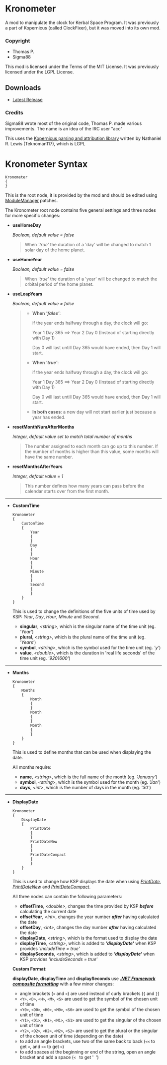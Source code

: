 # Kronometer
A mod to manipulate the clock for Kerbal Space Program. It was previously a part of Kopernicus (called ClockFixer), but it was moved into its own mod.

### Copyright
* Thomas P.
* Sigma88

This mod is licensed under the Terms of the MIT License. It was previously licensed under the LGPL License.

## Downloads

- [Latest Release](https://github.com/StollD/Kronometer/releases/latest)

### Credits
Sigma88 wrote most of the original code, Thomas P. made various improvements. The name is an idea of the IRC user "acc"

This uses the [Kopernicus parsing and attribution library](https://github.com/Kopernicus/config-parser) written by Nathaniel R. Lewis (Teknoman117), which is LGPL


# Kronometer Syntax

```
Kronometer
{
}
```
This is the root node, it is provided by the mod and should be edited using [ModuleManager](http://forum.kerbalspaceprogram.com/index.php?/topic/50533-0/) patches.

The Kronometer root node contains five general settings and three nodes for more specific changes:

- **useHomeDay**

  *Boolean, default value = false*

  > When *'true'* the duration of a 'day' will be changed to match 1 solar day of the home planet.

- **useHomeYear**

  *Boolean, default value = false*

  > When *'true'* the duration of a 'year' will be changed to match the orbital period of the home planet.

- **useLeapYears**

  *Boolean, default value = false*

  >  - **When *'false'***:
  >
  >    if the year ends halfway through a day, the clock will go:
  >
  >    Year 1 Day 365   ==>   Year 2 Day 0    (Instead of starting directly with Day 1)
  >
  >    Day 0 will last untill Day 365 would have ended, then Day 1 will start.
  >
  >  - **When *'true'***:
  >
  >    if the year ends halfway through a day, the clock will go:
  >
  >    Year 1 Day 365   ==>   Year 2 Day 0    (Instead of starting directly with Day 1)
  >
  >    Day 0 will last untill Day 365 would have ended, then Day 1 will start.
  >
  >
  >  - **In both cases**: a new day will not start earlier just because a year has ended.
  >  

- **resetMonthNumAfterMonths**

  *Integer, default value set to match total number of months*
  
  > The number assigned to each month can go up to this number. If the number of months is higher than this value, some months will have the same number.
  
 - **resetMonthsAfterYears**

   *Integer, default value = 1*
  
   > This number defines how many years can pass before the calendar starts over from the first month.
  
  ---
  
 - **CustomTime**
   ```
   Kronometer
   {
       CustomTime
       {
           Year
           {
           }
           Day
           {
           }
           Hour
           {
           }
           Minute
           {
           }
           Second
           {
           }
       }
   }
   ```
   This is used to change the definitions of the five units of time used by KSP: *Year*, *Day*, *Hour*, *Minute* and *Second*.
   
   - **singular**, *\<string\>*, which is the singular name of the time unit (eg. *'Year'*)
   - **plural**, *\<string\>*, which is the plural name of the time unit (eg. *'Years'*)
   - **symbol**, *\<string\>*, which is the symbol used for the time unit (eg. *'y'*)
   - **value**, *\<double\>*, which is the duration in 'real life seconds' of the time unit (eg. *'9201600'*)
  
  ---
  
 - **Months**
   ```
   Kronometer
   {
       Months
       {
           Month
           {
           }
           Month
           {
           }
           Month
           {
           }
       }
   }
   ```
   This is used to define months that can be used when displaying the date.
 
   All months require:
   - **name**, *\<string\>*, which is the full name of the month (eg. *'January'*)
   - **symbol**, *\<string\>*, which is the symbol used for the month (eg. *'Jan'*)
   - **days**, *\<int\>*, which is the number of days in the month (eg. *'30'*)
   
  ---
  
 - **DisplayDate**
   ```
   Kronometer
   {
       DisplayDate
       {
           PrintDate
           {
           }
           PrintDateNew
           {
           }
           PrintDateCompact
           {
           }
       }
   }
   ```
   This is used to change how KSP displays the date when using
   [*PrintDate*](https://kerbalspaceprogram.com/api/interface_i_date_time_formatter.html#a1925dd76af3a9a62ff77cfa0075da03f), 
   [*PrintDateNew*](https://kerbalspaceprogram.com/api/interface_i_date_time_formatter.html#a9f178261dbd9ecd419325690631db4fc) 
   and 
   [*PrintDateCompact*](https://kerbalspaceprogram.com/api/interface_i_date_time_formatter.html#ae79d6114f4ae8a175d26a5d676e5c0a9).

   All three nodes can contain the following parameters:
   - **offsetTime**, *\<double\>*, changes the time provided by KSP ***before*** calculating the current date
   - **offsetYear**, *\<int\>*, changes the year number ***after*** having calculated the date
   - **offsetDay**, *\<int\>*, changes the day number ***after*** having calculated the date
   - **displayDate**, *\<string\>*, which is the format used to display the date
   - **displayTime**, *\<string\>*, which is added to ***'displayDate'*** when KSP provides *'includeTime = true'*
   - **displaySeconds**, *\<string\>*, which is added to ***'displayDate'*** when KSP provides *'includeSeconds = true'*
  
   **Custom Format:**
  
   **displayDate**, **displayTime** and **displaySeconds** use
   ***[.NET Framework composite formatting](https://msdn.microsoft.com/en-us/library/txafckwd(v=vs.110).aspx)***
   with a few minor changes:
   - angle brackets (```<``` and ```>```) are used instead of curly brackets (```{``` and ```}```)
   - ```<Y>```, ```<D>```, ```<H>```, ```<M>```, ```<S>``` are used to get the symbol of the chosen unit of time
   - ```<Y0>```, ```<D0>```, ```<H0>```, ```<M0>```, ```<S0>``` are used to get the symbol of the chosen unit of time
   - ```<Y1>```, ```<D1>```, ```<H1>```, ```<M1>```, ```<S1>``` are used to get the singular of the chosen unit of time
   - ```<Y2>```, ```<D2>```, ```<H2>```, ```<M2>```, ```<S2>``` are used to get the plural or the singular of the chosen unit of time (depending on the date)
   - to add an angle brackets, use two of the same back to back (```<<``` to get ```<```, and ```>>``` to get ```>```)
   - to add spaces at the beginning or end of the string, open an angle bracket and add a space (```< ``` to get '``` ```')
